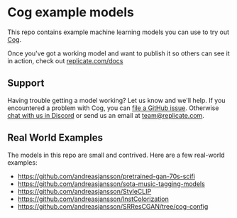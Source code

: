# Cog example models

This repo contains example machine learning models you can use to try out [Cog](https://github.com/replicate/cog).

Once you've got a working model and want to publish it so others can see it in action, check out [replicate.com/docs](https://replicate.com/docs)

## Support

Having trouble getting a model working? Let us know and we'll help. If you encountered a problem with Cog, you can [file a GitHub issue](https://github.com/replicate/cog/issues). Otherwise [chat with us in Discord](https://discord.gg/replicate) or send us an email at [team@replicate.com](mailto:team@replicate.com).


## Real World Examples

The models in this repo are small and contrived. Here are a few real-world examples:

* https://github.com/andreasjansson/pretrained-gan-70s-scifi
* https://github.com/andreasjansson/sota-music-tagging-models
* https://github.com/andreasjansson/StyleCLIP
* https://github.com/andreasjansson/InstColorization
* https://github.com/andreasjansson/SRResCGAN/tree/cog-config
